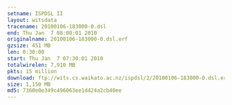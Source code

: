 ```yaml
---
setname: ISPDSL II
layout: witsdata
tracename: 20100106-183000-0.dsl
end: Thu Jan  7 08:00:01 2010
originalname: 20100106-183000-0.dsl.erf
gzsize: 451 MB
len: 0:30:00
start: Thu Jan  7 07:30:01 2010
totalwirelen: 7,910 MB
pkts: 15 million
download: ftp://wits.cs.waikato.ac.nz/ispdsl/2/20100106-183000-0.dsl.erf.gz
size: 1,150 MB
md5: 7360e0e349c496063ee1d424a2cb40ee
---
```

